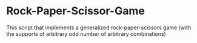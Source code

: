 # Rock-Paper-Scissor-Game
This script that implements a generalized rock-paper-scissors game (with the supports of arbitrary odd number of arbitrary combinations)
